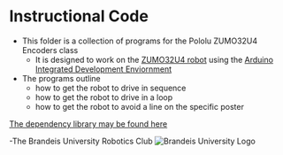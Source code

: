 Instructional Code
===============
+ This folder is a collection of programs for the Pololu ZUMO32U4 Encoders class
	+ It is designed to work on the [ZUMO32U4 robot](https://www.pololu.com/docs/0J63/all) using the [Arduino Integrated Development Enviornment](https://www.arduino.cc/en/Main/Software)
+ The programs outline
	+ how to get the robot to drive in sequence
	+ how to get the robot to drive in a loop
	+ how to get the robot to avoid a line on the specific poster [](https://www.parallax.com/product/27404)

[The dependency library may be found here](http://pololu.github.io/zumo-32u4-arduino-library/)

-The Brandeis University Robotics Club
![Brandeis University Logo](https://www.brandeis.edu/communications/creative/downloads/gotham-outlined.jpg)
		